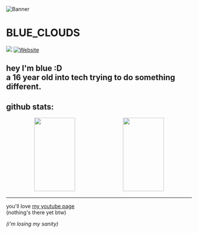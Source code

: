 ![Banner](help.gif)

# BLUE_CLOUDS

<p align="left">
  <img src="https://komarev.com/ghpvc/?username=bleu-harsha&label=Profile%20views&color=0e75b6&style=flat" />
 <a href="https://bleu-harsha.github.io">
  <img alt="Website" src="https://img.shields.io/website?url=https%3A%2F%2Fbleu-harsha.github.io&style=flat-square" />
 </a>
</p>

hey I'm blue :D  
a 16 year old into tech trying to do something different.
---

## github stats:

<p align="center">
  <img src="https://github-readme-stats.vercel.app/api?username=bleu-harsha&theme=github_dark&show_icons=true&hide_border=false&count_private=true" width="47%" height="200px" />
  <img src="https://github-readme-stats.vercel.app/api/top-langs/?username=bleu-harsha&theme=github_dark&show_icons=true&hide_border=false&layout=compact" width="47%" height="200px" />
</p>

---

you'll love [my youtube page](https://www.youtube.com/@unemployedblue)  
(nothing's there yet btw)

_(i'm losing my sanity)_
